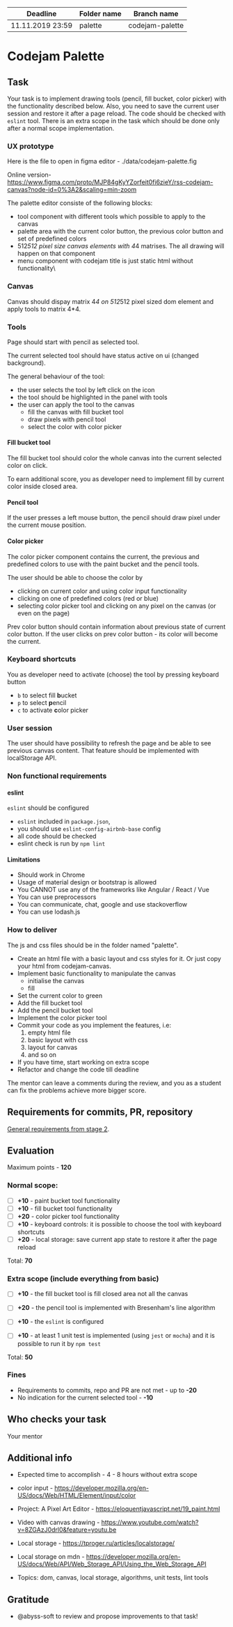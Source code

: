 
| Deadline  | Folder name | Branch name |
|-----------|-------------|-------------|
|11.11.2019 23:59 | palette | codejam-palette |


# Codejam Palette

## Task

Your task is to implement drawing tools (pencil, fill bucket, color picker) with the functionality described below. Also, you need to save the current user session and restore it after a page reload. The code should be checked with `eslint` tool. There is an extra scope in the task which should be done only after a normal scope implementation.

### UX prototype
Here is the file to open in figma editor - ./data/codejam-palette.fig

Online version- https://www.figma.com/proto/MJP84gKyYZorfeit0fi6zieY/rss-codejam-canvas?node-id=0%3A2&scaling=min-zoom 

The palette editor consiste of the following blocks:
* tool component with different tools which possible to apply to the canvas
* palette area with the current color button, the previous color button and set of predefined colors
* 512*512 pixel size canvas elements with 4*4 matrises. The all drawing will happen on that component
* menu component with codejam title is just static html without functionality\

### Canvas
Canvas should dispay matrix 4*4 on 512*512 pixel sized dom element and apply tools to matrix 4*4.

### Tools
Page should start with pencil as selected tool.

The current selected tool should have status active on ui (changed background).

The general behaviour of the tool:
* the user selects the tool by left click on the icon
* the tool should be highlighted in the panel with tools
* the user can apply the tool to the canvas
    * fill the canvas with fill bucket tool
    * draw pixels with pencil tool
    * select the color with color picker

#### Fill bucket tool

The fill bucket tool should color the whole canvas into the current selected color on click. 

To earn additional score, you as developer need to implement fill by current color inside closed area.

#### Pencil tool

If the user presses a left mouse button, the pencil should draw pixel under the current mouse position.

#### Color picker
The color picker component contains the current, the previous and predefined colors to use with the paint bucket and the pencil tools.

The user should be able to choose the color by
- clicking on current color and using color input functionality
- clicking on one of predefined colors (red or blue)
- selecting color picker tool and clicking on any pixel on the canvas (or even on the page)

Prev color button should contain information about previous state of current color button. If the user clicks on prev color button - its color will become the current.

### Keyboard shortcuts
You as developer need to activate (choose) the tool by pressing keyboard button
- `b` to select fill **b**ucket
- `p` to select **p**encil
- `c` to activate **c**olor picker

### User session
The user should have possibility to refresh the page and be able to see previous canvas content. That feature should be implemented with localStorage API.

### Non functional requirements

#### eslint
`eslint` should be configured 

- `eslint` included in `package.json`, 
- you should use `eslint-config-airbnb-base` config 
- all code should be checked
- eslint check is run by `npm lint`

#### Limitations
- Should work in Chrome
- Usage of material design or bootstrap is allowed
- You CANNOT use any of the frameworks like Angular / React / Vue
- You can use preprocessors 
- You can communicate, chat, google and use stackoverflow
- You can use lodash.js

    
### How to deliver
The js and css files should be in the folder named "palette".

- Create an html file with a basic layout and css styles for it. Or just copy your html from codejam-canvas.
- Implement basic functionality to manipulate the canvas    
    - initialise the canvas
    - fill 
- Set the current color to green 
- Add the fill bucket tool
- Add the pencil bucket tool  
- Implement the color picker tool 
- Commit your code as you implement the features, i.e: 
    1. empty html file
    2. basic layout with css 
    3. layout for canvas 
    4. and so on
- If you have time, start working on extra scope
- Refactor and change the code till deadline

The mentor can leave a comments during the review, and you as a student can fix the problems achieve more bigger score.

    
## Requirements for commits, PR, repository

[General requirements from stage 2](https://github.com/rolling-scopes-school/docs/blob/master/ru/stage2-tasks-requirements.md).

## Evaluation

Maximum points - **120**

### Normal scope:
- [ ] **+10** - paint bucket tool functionality
- [ ] **+10** - fill bucket tool functionality
- [ ] **+20** - color picker tool functionality
- [ ] **+10** - keyboard controls: it is possible to choose the tool with keyboard shortcuts
- [ ] **+20** - local storage: save current app state to restore it after the page reload

Total: **70**

### Extra scope (include everything from basic)
- [ ] **+10** - the fill bucket tool is fill closed area not all the canvas
- [ ] **+20** - the pencil tool is implemented with Bresenham's line algorithm

- [ ] **+10** - the `eslint` is configured
- [ ] **+10** - at least 1 unit test is implemented (using `jest` or `mocha`) and it is possible to run it by `npm test`

Total: **50**

### Fines
- Requirements to commits, repo and PR are not met - up to **-20**
- No indication for the current selected tool - **-10**

## Who checks your task
Your mentor

## Additional info
* Expected time to accomplish - 4 - 8 hours without extra scope
* color input - https://developer.mozilla.org/en-US/docs/Web/HTML/Element/input/color
* Project: A Pixel Art Editor - https://eloquentjavascript.net/19_paint.html
* Video with canvas drawing - https://www.youtube.com/watch?v=8ZGAzJ0drl0&feature=youtu.be
* Local storage - https://tproger.ru/articles/localstorage/
* Local storage on mdn - https://developer.mozilla.org/en-US/docs/Web/API/Web_Storage_API/Using_the_Web_Storage_API

* Topics: dom, canvas, local storage, algorithms, unit tests, lint tools

## Gratitude
* @abyss-soft to review and propose improvements to that task!